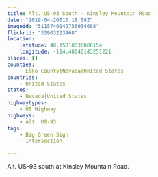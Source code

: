 ```yaml
---
title: Alt. US-93 South - Kinsley Mountain Road
date: "2019-04-26T10:18:58Z"
imageid: "5115740140756934668"
flickrid: "33903223968"
location:
    latitude: 40.15818336088154
    longitude: -114.48040143251221
places: []
counties:
    - Elko County|Nevada|United States
countries:
    - United States
states:
    - Nevada|United States
highwaytypes:
    - US Highway
highways:
    - Alt. US-93
tags:
    - Big Green Sign
    - Intersection

---
```

Alt. US-93 south at Kinsley Mountain Road.